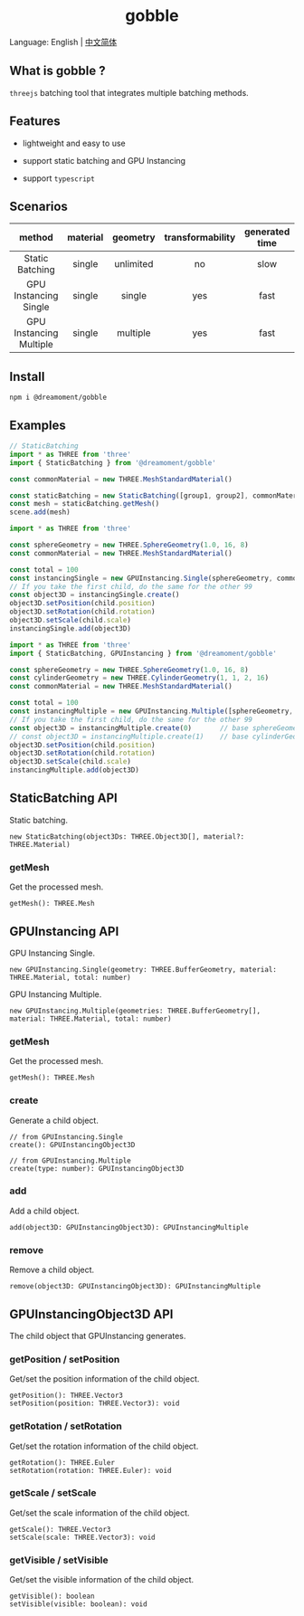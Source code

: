 <h1 align="center">gobble</h1>

Language: English | [中文简体](README_zh_cn.md)

## What is gobble ?

`threejs` batching tool that integrates multiple batching methods.

## Features

- lightweight and easy to use

- support static batching and GPU Instancing

- support `typescript`

## Scenarios
method | material | geometry | transformability | generated time | rendering performance | memory usage
:-:|:--------:|:--------:|:----------------:|:--------------:|:---------------------:|:-:
Static Batching|    single    |   unlimited    |        no        |      slow      |        better         |high
GPU Instancing Single|    single    |  single  |       yes        |      fast      |         good          |low
GPU Instancing Multiple|    single    | multiple |        yes         |       fast        |         good          |low

## Install

```agsl
npm i @dreamoment/gobble
```

## Examples

```javascript
// StaticBatching
import * as THREE from 'three'
import { StaticBatching } from '@dreamoment/gobble'

const commonMaterial = new THREE.MeshStandardMaterial()

const staticBatching = new StaticBatching([group1, group2], commonMaterial)
const mesh = staticBatching.getMesh()
scene.add(mesh)
```

```javascript
import * as THREE from 'three'

const sphereGeometry = new THREE.SphereGeometry(1.0, 16, 8)
const commonMaterial = new THREE.MeshStandardMaterial()

const total = 100
const instancingSingle = new GPUInstancing.Single(sphereGeometry, commonMaterial, total)
// If you take the first child, do the same for the other 99
const object3D = instancingSingle.create()
object3D.setPosition(child.position)
object3D.setRotation(child.rotation)
object3D.setScale(child.scale)
instancingSingle.add(object3D)
```

```javascript
import * as THREE from 'three'
import { StaticBatching, GPUInstancing } from '@dreamoment/gobble'

const sphereGeometry = new THREE.SphereGeometry(1.0, 16, 8)
const cylinderGeometry = new THREE.CylinderGeometry(1, 1, 2, 16)
const commonMaterial = new THREE.MeshStandardMaterial()

const total = 100
const instancingMultiple = new GPUInstancing.Multiple([sphereGeometry, c], commonMaterial, total)
// If you take the first child, do the same for the other 99
const object3D = instancingMultiple.create(0)       // base sphereGeometry
// const object3D = instancingMultiple.create(1)    // base cylinderGeometry
object3D.setPosition(child.position)
object3D.setRotation(child.rotation)
object3D.setScale(child.scale)
instancingMultiple.add(object3D)
```

## StaticBatching API

Static batching.

```
new StaticBatching(object3Ds: THREE.Object3D[], material?: THREE.Material)
```

### getMesh

Get the processed mesh.

```
getMesh(): THREE.Mesh
```

## GPUInstancing API

GPU Instancing Single.

```
new GPUInstancing.Single(geometry: THREE.BufferGeometry, material: THREE.Material, total: number)
```

GPU Instancing Multiple.

```
new GPUInstancing.Multiple(geometries: THREE.BufferGeometry[], material: THREE.Material, total: number)
```

### getMesh

Get the processed mesh.

```
getMesh(): THREE.Mesh
```

### create

Generate a child object.

```
// from GPUInstancing.Single
create(): GPUInstancingObject3D
```

```
// from GPUInstancing.Multiple
create(type: number): GPUInstancingObject3D
```

### add

Add a child object.

```
add(object3D: GPUInstancingObject3D): GPUInstancingMultiple
```

### remove

Remove a child object.

```
remove(object3D: GPUInstancingObject3D): GPUInstancingMultiple
```

## GPUInstancingObject3D API

The child object that GPUInstancing generates.

### getPosition / setPosition

Get/set the position information of the child object.

```
getPosition(): THREE.Vector3
setPosition(position: THREE.Vector3): void
```

### getRotation / setRotation

Get/set the rotation information of the child object.

```
getRotation(): THREE.Euler
setRotation(rotation: THREE.Euler): void
```

### getScale / setScale

Get/set the scale information of the child object.

```
getScale(): THREE.Vector3
setScale(scale: THREE.Vector3): void
```

### getVisible / setVisible

Get/set the visible information of the child object.

```
getVisible(): boolean
setVisible(visible: boolean): void
```